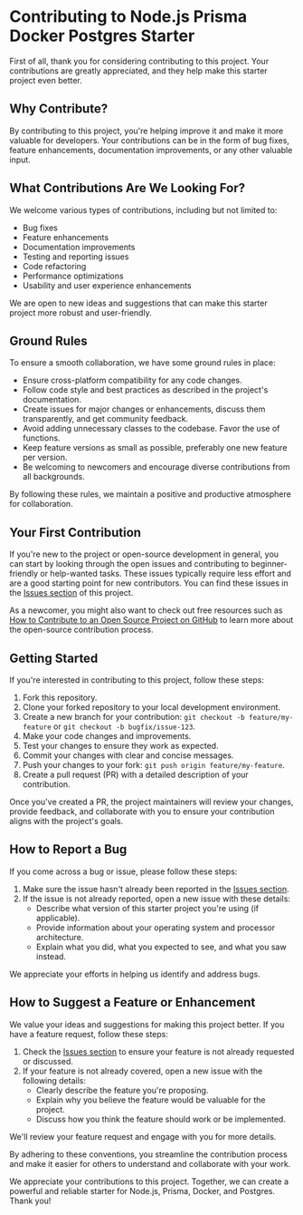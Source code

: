 # Contributing to Node.js Prisma Docker Postgres Starter

First of all, thank you for considering contributing to this project. Your contributions are greatly appreciated, and they help make this starter project even better.

## Why Contribute?

By contributing to this project, you're helping improve it and make it more valuable for developers. Your contributions can be in the form of bug fixes, feature enhancements, documentation improvements, or any other valuable input.

## What Contributions Are We Looking For?

We welcome various types of contributions, including but not limited to:

- Bug fixes
- Feature enhancements
- Documentation improvements
- Testing and reporting issues
- Code refactoring
- Performance optimizations
- Usability and user experience enhancements

We are open to new ideas and suggestions that can make this starter project more robust and user-friendly.

## Ground Rules

To ensure a smooth collaboration, we have some ground rules in place:

- Ensure cross-platform compatibility for any code changes.
- Follow code style and best practices as described in the project's documentation.
- Create issues for major changes or enhancements, discuss them transparently, and get community feedback.
- Avoid adding unnecessary classes to the codebase. Favor the use of functions.
- Keep feature versions as small as possible, preferably one new feature per version.
- Be welcoming to newcomers and encourage diverse contributions from all backgrounds.

By following these rules, we maintain a positive and productive atmosphere for collaboration.

## Your First Contribution

If you're new to the project or open-source development in general, you can start by looking through the open issues and contributing to beginner-friendly or help-wanted tasks. These issues typically require less effort and are a good starting point for new contributors. You can find these issues in the [Issues section](#issues) of this project.

As a newcomer, you might also want to check out free resources such as [How to Contribute to an Open Source Project on GitHub](https://egghead.io/series/how-to-contribute-to-an-open-source-project-on-github) to learn more about the open-source contribution process.

## Getting Started

If you're interested in contributing to this project, follow these steps:

1. Fork this repository.
2. Clone your forked repository to your local development environment.
3. Create a new branch for your contribution: `git checkout -b feature/my-feature` or `git checkout -b bugfix/issue-123`.
4. Make your code changes and improvements.
5. Test your changes to ensure they work as expected.
6. Commit your changes with clear and concise messages.
7. Push your changes to your fork: `git push origin feature/my-feature`.
8. Create a pull request (PR) with a detailed description of your contribution.

Once you've created a PR, the project maintainers will review your changes, provide feedback, and collaborate with you to ensure your contribution aligns with the project's goals.

## How to Report a Bug

If you come across a bug or issue, please follow these steps:

1. Make sure the issue hasn't already been reported in the [Issues section](#issues).
2. If the issue is not already reported, open a new issue with these details:
   - Describe what version of this starter project you're using (if applicable).
   - Provide information about your operating system and processor architecture.
   - Explain what you did, what you expected to see, and what you saw instead.

We appreciate your efforts in helping us identify and address bugs.

## How to Suggest a Feature or Enhancement

We value your ideas and suggestions for making this project better. If you have a feature request, follow these steps:

1. Check the [Issues section](#issues) to ensure your feature is not already requested or discussed.
2. If your feature is not already covered, open a new issue with the following details:
   - Clearly describe the feature you're proposing.
   - Explain why you believe the feature would be valuable for the project.
   - Discuss how you think the feature should work or be implemented.

We'll review your feature request and engage with you for more details.


By adhering to these conventions, you streamline the contribution process and make it easier for others to understand and collaborate with your work.

We appreciate your contributions to this project. Together, we can create a powerful and reliable starter for Node.js, Prisma, Docker, and Postgres. Thank you!
